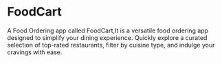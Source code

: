 # FoodCart
A Food Ordering app called FoodCart,It is a versatile food ordering app designed to simplify your dining experience. Quickly explore a curated selection of top-rated restaurants, filter by cuisine type, and indulge your cravings with ease.
